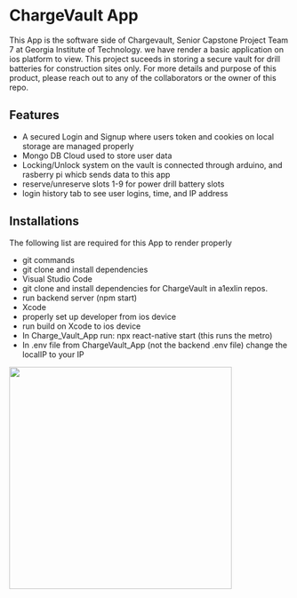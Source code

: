# ChargeVault App
This App is the software side of Chargevault, Senior Capstone Project Team 7 at Georgia Institute of Technology.
we have render a basic application on ios platform to view. This project suceeds in storing a secure vault for drill batteries for construction sites only. For more details and purpose of this product, please reach out to any of the collaborators or the owner of this repo. 

## Features
- A secured Login and Signup where users token and cookies on local storage are managed properly
- Mongo DB Cloud used to store user data
- Locking/Unlock system on the vault is connected through arduino, and rasberry pi whicb sends data to this app
- reserve/unreserve slots 1-9 for power drill battery slots
- login history tab to see user logins, time, and IP address

## Installations
The following list are required for this App to render properly
 - git commands
 - git clone and install dependencies
 - Visual Studio Code
 - git clone and install dependencies for ChargeVault in a1exlin repos. 
 - run backend server (npm start)
 - Xcode
 - properly set up developer from ios device 
 - run build on Xcode to ios device
 - In Charge_Vault_App run: npx react-native start (this runs the metro)
 - In .env file from ChargeVault_App (not the backend .env file) change the localIP to your IP


<img src="https://github.com/user-attachments/assets/b96fbdd5-1827-40a1-938e-e89ecbaec19a" width="400"/>




 
